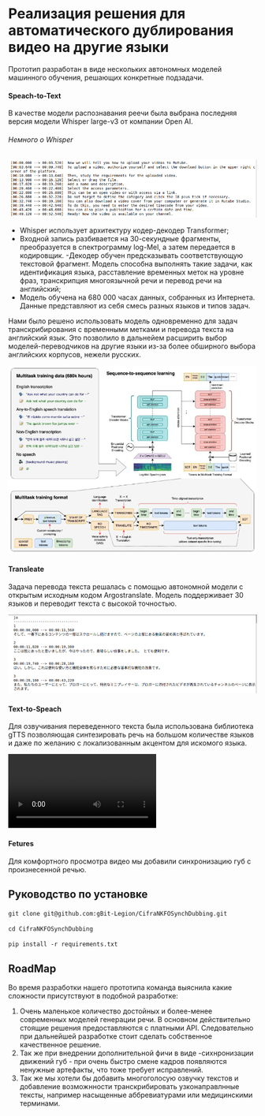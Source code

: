 # Реализация решения для автоматического дублирования видео на другие языки

Прототип разработан в виде нескольких автономных моделей машинного обучения, решающих конкретные подзадачи.

#### Speach-to-Text

В качестве модели распознавания реечи была выбрана последняя версия модели Whisper large-v3 от компании Open AI.

###### Немного о Whisper

![Alt img](/sample/transcribe.png)

- Whisper использует архитектуру кодер-декодер Transformer;
- Входной запись разбивается на 30-секундные фрагменты, преобразуется в спектрограмму log-Mel, а затем передается в кодировщик.
-Декодер обучен предсказывать соответствующую текстовой фрагмент.
Модель способна выполнять такие задачи, как идентификация языка, расставление временных меток на уровне фраз, транскрипция многоязычной речи и перевод речи на английский;
- Модель обучена на 680 000 часах данных, собранных из Интернета. Данные представляют из себя смесь разных языков и типов задач.

Нами было решено использовать модель одновременно для задач транскрибирования с временными метками и перевода текста на английский язык. 
Это позволило в дальнейем расширить выбор моделей-переводчиков на другие языки из-за более обширного выбора английских корпусов, нежели русских.

![Alt img](/sample/whisper.png)

#### Transleate

Задача перевода текста решалась с помощью автономной модели с открытым исходным кодом Argostranslate. Модель поддерживает 30 языков и переводит текста с высокой точностью.

![Alt img](/sample/translate.png)

#### Text-to-Speach

Для  озвучивания переведенного текста была использована библиотека gTTS позволяющая  синтезировать речь на большом количестве языков и даже по желанию с локализованным акцентом для искомого языка.

![Alt img](/sample/video.mp4)

#### Fetures

Для комфортного просмотра видео мы добавили синхронизацию губ с произнесенной речью.

## Руководство по установке
`git clone git@github.com:gBit-Legion/CifraNKFOSynchDubbing.git`

`cd CifraNKFOSynchDubbing`

`pip install -r requirements.txt`

## RoadMap

Во время разработки нашего прототипа команда выяснила какие сложности присутствуют в подобной разработке:

1) Очень маленькое количество достойных и более-менее современных моделей генерации речи. В основном действительно стоящие решения предоставляются с платными API. Следовательно при дальнейшей разработке стоит сделать собственное качественное решение.
2) Так же при внедрении дополнительной фичи в виде -сихнронизации движений губ - при очень быстро смене кадров появляются ненужные артефакты, что тоже требует исправлений.
3) Так же мы хотели бы добавить многоголосую озвучку текстов и добавление возможнности транскрибировать узконаправлнные тексты, например насыщенные аббревиатурами или медицинскими терминами.
